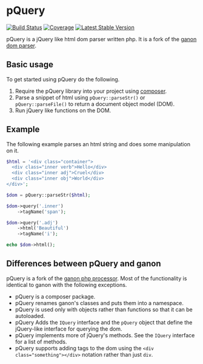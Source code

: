 # pQuery

[![Build Status](https://img.shields.io/travis/tburry/pquery.svg?style=flat)](https://travis-ci.org/tburry/pquery)
[![Coverage](https://img.shields.io/scrutinizer/coverage/g/tburry/pquery.svg?style=flat)](https://scrutinizer-ci.com/g/tburry/pquery/)
[![Latest Stable Version](http://img.shields.io/packagist/v/tburry/pquery.svg?style=flat)](https://packagist.org/packages/tburry/pquery)

pQuery is a jQuery like html dom parser written php. It is a fork of the [ganon dom parser](https://code.google.com/p/ganon/).

## Basic usage

To get started using pQuery do the following.

1. Require the pQuery library into your project using [composer](http://getcomposer.org/doc/01-basic-usage.md#the-require-key).
2. Parse a snippet of html using `pQuery::parseStr()` or `pQuery::parseFile()` to return a document object model (DOM).
3. Run jQuery like functions on the DOM.

## Example

The following example parses an html string and does some manipulation on it.

```php
$html = '<div class="container">
  <div class="inner verb">Hello</div>
  <div class="inner adj">Cruel</div>
  <div class="inner obj">World</div>
</div>';

$dom = pQuery::parseStr($html);

$dom->query('.inner')
    ->tagName('span');

$dom->query('.adj')
    ->html('Beautiful')
    ->tagName('i');

echo $dom->html();
```

## Differences between pQuery and ganon

pQuery is a fork of the [ganon php processor](https://code.google.com/p/ganon/). Most of the functionality is identical to ganon with the following exceptions.

* pQuery is a composer package.
* pQuery renames ganon's classes and puts them into a namespace.
* pQuery is used only with objects rather than functions so that it can be autoloaded.
* pQuery Adds the `IQuery` interface and the `pQuery` object that define the jQuery-like interface for querying the dom.
* pQuery implements more of jQuery's methods. See the `IQuery` interface for a list of methods.
* pQuery supports adding tags to the dom using the `<div class="something"></div>` notation rather than just `div`.